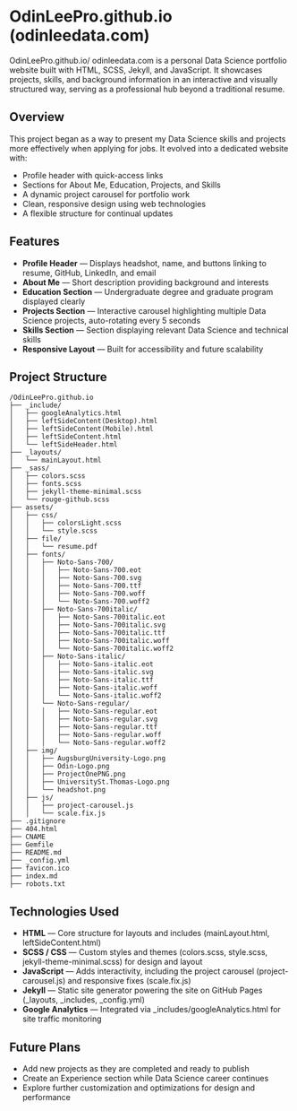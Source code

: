 # OdinLeePro.github.io (odinleedata.com)
OdinLeePro.github.io/ odinleedata.com is a personal Data Science portfolio website built with HTML, SCSS, Jekyll, and JavaScript. It showcases projects, skills, and background information in an interactive and visually structured way, serving as a professional hub beyond a traditional resume.

## Overview

This project began as a way to present my Data Science skills and projects more effectively when applying for jobs. It evolved into a dedicated website with:

- Profile header with quick-access links
- Sections for About Me, Education, Projects, and Skills
- A dynamic project carousel for portfolio work
- Clean, responsive design using web technologies
- A flexible structure for continual updates

## Features

- **Profile Header** — Displays headshot, name, and buttons linking to resume, GitHub, LinkedIn, and email
- **About Me** — Short description providing background and interests
- **Education Section** — Undergraduate degree and graduate program displayed clearly
- **Projects Section** — Interactive carousel highlighting multiple Data Science projects, auto-rotating every 5 seconds
- **Skills Section** — Section displaying relevant Data Science and technical skills
- **Responsive Layout** — Built for accessibility and future scalability

## Project Structure

```
/OdinLeePro.github.io
├── _include/
│   ├── googleAnalytics.html
│   ├── leftSideContent(Desktop).html
│   ├── leftSideContent(Mobile).html
│   ├── leftSideContent.html
│   └── leftSideHeader.html
├── _layouts/
│   └── mainLayout.html
├── _sass/
│   ├── colors.scss
│   ├── fonts.scss
│   ├── jekyll-theme-minimal.scss
│   └── rouge-github.scss
├── assets/
│   ├── css/
│   │   ├── colorsLight.scss
│   │   └── style.scss
│   ├── file/
│   │   └── resume.pdf
│   ├── fonts/
│   │   ├── Noto-Sans-700/
│   │   │   ├── Noto-Sans-700.eot
│   │   │   ├── Noto-Sans-700.svg
│   │   │   ├── Noto-Sans-700.ttf
│   │   │   ├── Noto-Sans-700.woff
│   │   │   └── Noto-Sans-700.woff2
│   │   ├── Noto-Sans-700italic/
│   │   │   ├── Noto-Sans-700italic.eot
│   │   │   ├── Noto-Sans-700italic.svg
│   │   │   ├── Noto-Sans-700italic.ttf
│   │   │   ├── Noto-Sans-700italic.woff
│   │   │   └── Noto-Sans-700italic.woff2
│   │   ├── Noto-Sans-italic/
│   │   │   ├── Noto-Sans-italic.eot
│   │   │   ├── Noto-Sans-italic.svg
│   │   │   ├── Noto-Sans-italic.ttf
│   │   │   ├── Noto-Sans-italic.woff
│   │   │   └── Noto-Sans-italic.woff2
│   │   └── Noto-Sans-regular/
│   │   │   ├── Noto-Sans-regular.eot
│   │   │   ├── Noto-Sans-regular.svg
│   │   │   ├── Noto-Sans-regular.ttf
│   │   │   ├── Noto-Sans-regular.woff
│   │   │   └── Noto-Sans-regular.woff2
│   ├── img/
│   │   ├── AugsburgUniversity-Logo.png
│   │   ├── Odin-Logo.png
│   │   ├── ProjectOnePNG.png
│   │   ├── UniversitySt.Thomas-Logo.png
│   │   └── headshot.png
│   ├── js/
│   │   ├── project-carousel.js
│   │   └── scale.fix.js
├── .gitignore
├── 404.html
├── CNAME
├── Gemfile
├── README.md
├── _config.yml
├── favicon.ico
├── index.md
├── robots.txt
```

## Technologies Used

- **HTML** — Core structure for layouts and includes (mainLayout.html, leftSideContent.html)
- **SCSS / CSS** — Custom styles and themes (colors.scss, style.scss, jekyll-theme-minimal.scss) for design and layout
- **JavaScript** — Adds interactivity, including the project carousel (project-carousel.js) and responsive fixes (scale.fix.js)
- **Jekyll** — Static site generator powering the site on GitHub Pages (_layouts, _includes, _config.yml)
- **Google Analytics** — Integrated via _includes/googleAnalytics.html for site traffic monitoring

## Future Plans

- Add new projects as they are completed and ready to publish
- Create an Experience section while Data Science career continues
- Explore further customization and optimizations for design and performance
